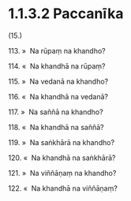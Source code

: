 # 1.1.3.2 Paccanīka

(15.)

113\. »  Na rūpaṃ na khandho?

114\. «  Na khandhā na rūpaṃ?

115\. »  Na vedanā na khandho?

116\. «  Na khandhā na vedanā?

117\. »  Na saññā na khandho?

118\. «  Na khandhā na saññā?

119\. »  Na saṅkhārā na khandho?

120\. «  Na khandhā na saṅkhārā?

121\. »  Na viññāṇaṃ na khandho?

122\. «  Na khandhā na viññāṇaṃ?
